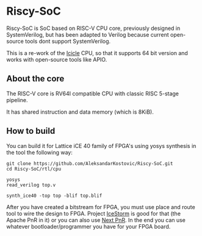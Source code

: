 # Riscy-SoC
Riscy-SoC is SoC based on RISC-V CPU core, previously designed in SystemVerilog, but has been adapted to Verilog because current open-source tools dont support SystemVerilog.

This is a re-work of the [Icicle](https://github.com/grahamedgecombe/icicle) CPU, so that it supports 64 bit version and works with open-source tools like APIO.

## About the core
The RISC-V core is RV64I compatible CPU with classic RISC 5-stage pipeline.

It has shared instruction and data memory (which is 8KiB).
## How to build


You can build it for Lattice iCE 40 family of FPGA's using yosys synthesis in the tool the following way:

```
git clone https://github.com/AleksandarKostovic/Riscy-SoC.git
cd Riscy-SoC/rtl/cpu

yosys
read_verilog top.v

synth_ice40 -top top -blif top.blif
```
After you have created a bitstream for FPGA, you must use place and route tool to wire the design to FPGA. Project [IceStorm](http://www.clifford.at/icestorm/) is good for that (the Apache PnR in it) or you can also use [Next PnR](https://github.com/YosysHQ/nextpnr). In the end you can use whatever bootloader/programmer you have for your FPGA board.
